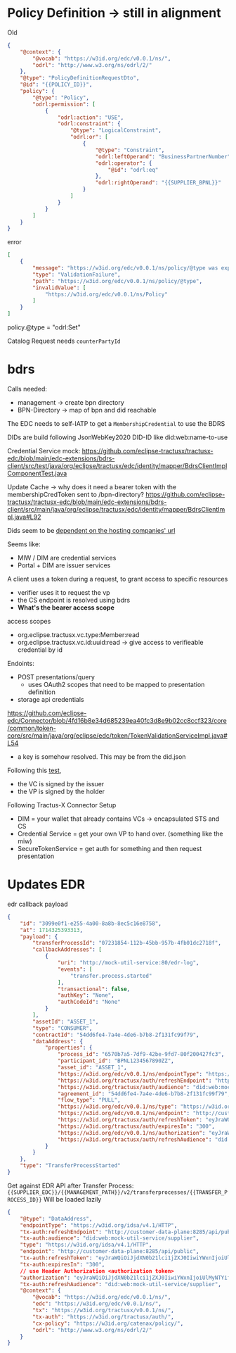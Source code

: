 # Policy Definition -> still in alignment

Old

```json
{
    "@context": {
        "@vocab": "https://w3id.org/edc/v0.0.1/ns/",
        "odrl": "http://www.w3.org/ns/odrl/2/"
    },
    "@type": "PolicyDefinitionRequestDto",
    "@id": "{{POLICY_ID}}",
    "policy": {
        "@type": "Policy",
        "odrl:permission": [
            {
                "odrl:action": "USE",
                "odrl:constraint": {
                    "@type": "LogicalConstraint",
                    "odrl:or": [
                        {
                            "@type": "Constraint",
                            "odrl:leftOperand": "BusinessPartnerNumber",
                            "odrl:operator": {
                                "@id": "odrl:eq"
                            },
                            "odrl:rightOperand": "{{SUPPLIER_BPNL}}"
                        }
                    ]
                }
            }
        ]
    }
}
```

error

```json
[
    {
        "message": "https://w3id.org/edc/v0.0.1/ns/policy/@type was expected to be http://www.w3.org/ns/odrl/2/Set but it was not",
        "type": "ValidationFailure",
        "path": "https://w3id.org/edc/v0.0.1/ns/policy/@type",
        "invalidValue": [
            "https://w3id.org/edc/v0.0.1/ns/Policy"
        ]
    }
]
```

policy.@type = "odrl:Set"

Catalog Request needs `counterPartyId`

# bdrs

Calls needed:

- management -> create bpn directory
- BPN-Directory -> map of bpn and did reachable

The EDC needs to self-IATP to get a `MembershipCredential` to use the BDRS

DIDs are build following JsonWebKey2020
DID-ID like did:web:name-to-use

Credential Service
mock: https://github.com/eclipse-tractusx/tractusx-edc/blob/main/edc-extensions/bdrs-client/src/test/java/org/eclipse/tractusx/edc/identity/mapper/BdrsClientImplComponentTest.java

Update Cache -> why does it need a bearer token with the membershipCredToken sent to /bpn-directory?
https://github.com/eclipse-tractusx/tractusx-edc/blob/main/edc-extensions/bdrs-client/src/main/java/org/eclipse/tractusx/edc/identity/mapper/BdrsClientImpl.java#L92

Dids seem to
be [dependent on the hosting companies' url](https://github.com/eclipse-tractusx/identity-trust/blob/main/specifications/tx.dataspace.topology.md)

Seems like:

- MIW / DIM are credential services
- Portal + DIM are issuer services

A client uses a token during a request, to grant access to specific resources

- verifier uses it to request the vp
- the CS endpoint is resolved using bdrs
- **What's the bearer access scope**

access scopes

- org.eclipse.tractusx.vc.type:Member:read
- org.eclipse.tractusx.vc.id:uuid:read -> give access to verifieable credential by id

Endoints:

- POST presentations/query
    - uses OAuth2 scopes that need to be mapped to presentation definition
- storage api credentials

https://github.com/eclipse-edc/Connector/blob/4fd16b8e34d685239ea40fc3d8e9b02cc8ccf323/core/common/token-core/src/main/java/org/eclipse/edc/token/TokenValidationServiceImpl.java#L54

- a key is somehow resolved. This may be from the did.json

Following
this [test](https://github.com/eclipse-tractusx/tractusx-edc/blob/main/edc-extensions/bdrs-client/src/test/java/org/eclipse/tractusx/edc/identity/mapper/BdrsClientImplComponentTest.java),

- the VC is signed by the issuer
- the VP is signed by the holder

Following Tractus-X Connector Setup

- DIM = your wallet that already contains VCs -> encapsulated STS and CS
- Credential Service = get your own VP to hand over. (something like the miw)
- SecureTokenService = get auth for something and then request presentation

# Updates EDR

edr callback payload

```json
{
    "id": "3099e0f1-e255-4a00-8a8b-8ec5c16e8758",
    "at": 1714325393313,
    "payload": {
        "transferProcessId": "07231854-112b-45bb-957b-4fb01dc2718f",
        "callbackAddresses": [
            {
                "uri": "http://mock-util-service:80/edr-log",
                "events": [
                    "transfer.process.started"
                ],
                "transactional": false,
                "authKey": "None",
                "authCodeId": "None"
            }
        ],
        "assetId": "ASSET_1",
        "type": "CONSUMER",
        "contractId": "54dd6fe4-7a4e-4de6-b7b8-2f131fc99f79",
        "dataAddress": {
            "properties": {
                "process_id": "6570b7a5-7df9-42be-9fd7-80f200427fc3",
                "participant_id": "BPNL1234567890ZZ",
                "asset_id": "ASSET_1",
                "https://w3id.org/edc/v0.0.1/ns/endpointType": "https://w3id.org/idsa/v4.1/HTTP",
                "https://w3id.org/tractusx/auth/refreshEndpoint": "http://customer-data-plane:8285/api/public",
                "https://w3id.org/tractusx/auth/audience": "did:web:mock-util-service/supplier",
                "agreement_id": "54dd6fe4-7a4e-4de6-b7b8-2f131fc99f79",
                "flow_type": "PULL",
                "https://w3id.org/edc/v0.0.1/ns/type": "https://w3id.org/idsa/v4.1/HTTP",
                "https://w3id.org/edc/v0.0.1/ns/endpoint": "http://customer-data-plane:8285/api/public",
                "https://w3id.org/tractusx/auth/refreshToken": "eyJraWQiOiJjdXN0b21lci1jZXJ0IiwiYWxnIjoiUlMyNTYifQ.eyJleHAiOjE3MTQzMjU2OTMsImlhdCI6MTcxNDMyNTM5MywianRpIjoiMGY2YzM4NjItOGYxZS00YzU1LWIwMzEtNGMzM2NhZWIxMzY5In0.L_r5a_hZY3aFYw4SYOoV_Ct5yWuDJBRwPeujAPKv8aPVB_buRZHDPwwnrlYAIWa4j4QIiKjmMMFQN7NUi56tIYr3An3KGwfycekCAS5CSMMAx7x6In5JTRPyyBEi897gjXYGHDlfFa_j7G5bG4__InwDt5HF_2_BKTrPMGEEGL62pAm2cm9qfZJCNJx2R6tnkSymlR0E6Dju2FsCWiOIbYlPP6JHjDkU9aKRIv6l_n0HodRUELBLKBGi565O5zwkec9sNxYdv4mTwskU4IMOvGJPNgHE3QKpzyPCIl7CzVJICCaMszl698rAp9BYP0tokUNj8yNAKbR5ZutYFnAwSA",
                "https://w3id.org/tractusx/auth/expiresIn": "300",
                "https://w3id.org/edc/v0.0.1/ns/authorization": "eyJraWQiOiJjdXN0b21lci1jZXJ0IiwiYWxnIjoiUlMyNTYifQ.eyJpc3MiOiJCUE5MNDQ0NDQ0NDQ0NFhYIiwiYXVkIjoiQlBOTDEyMzQ1Njc4OTBaWiIsInN1YiI6IkJQTkw0NDQ0NDQ0NDQ0WFgiLCJleHAiOjE3MTQzMjU2OTMsImlhdCI6MTcxNDMyNTM5MywianRpIjoiMzMwMjhjZDEtMTVlZC00Njk1LWE0NjMtNDc2MTJlNmZhNDk5In0.AP8BY0gjnKFxeswCPRaalKPD-nyLtXqe8hpEQH_CcWoN48KLXLJzgyQXo04WtcCPe7QBU0dyOd9UBi71tmxPNNACLRg_HZVmAFfRZWSkCY9pr-sreChP0EJcTT7AXgHnBIT0mKZbcQ_8b8g9BI-nS43eAd52I_WAg6oTK5hvyMOha7H-HvPeyNDGPA5QQ2RKuf3JKEw-26RALZdgkLz0VDjHd9CMDJJC0nvkbzP928LvzmLs8r-e1YFJwFtZ-ipVlxb7OiFrg7UeAwwb46spi2epMj3Px1QLXrd-Fd9skV2Iw8PugPIUFm5ehyK2d5mQYB4waAm5kEmgVVLLvwVX8A",
                "https://w3id.org/tractusx/auth/refreshAudience": "did:web:mock-util-service/supplier"
            }
        }
    },
    "type": "TransferProcessStarted"
}
```

Get against EDR API after Transfer Process:
`{{SUPPLIER_EDC}}/{{MANAGEMENT_PATH}}/v2/transferprocesses/{{TRANSFER_PROCESS_ID}}`
Will be loaded lazily

```json
{
    "@type": "DataAddress",
    "endpointType": "https://w3id.org/idsa/v4.1/HTTP",
    "tx-auth:refreshEndpoint": "http://customer-data-plane:8285/api/public",
    "tx-auth:audience": "did:web:mock-util-service/supplier",
    "type": "https://w3id.org/idsa/v4.1/HTTP",
    "endpoint": "http://customer-data-plane:8285/api/public",
    "tx-auth:refreshToken": "eyJraWQiOiJjdXN0b21lci1jZXJ0IiwiYWxnIjoiUlMyNTYifQ.eyJleHAiOjE3MTQzMjU2OTMsImlhdCI6MTcxNDMyNTM5MywianRpIjoiMGY2YzM4NjItOGYxZS00YzU1LWIwMzEtNGMzM2NhZWIxMzY5In0.L_r5a_hZY3aFYw4SYOoV_Ct5yWuDJBRwPeujAPKv8aPVB_buRZHDPwwnrlYAIWa4j4QIiKjmMMFQN7NUi56tIYr3An3KGwfycekCAS5CSMMAx7x6In5JTRPyyBEi897gjXYGHDlfFa_j7G5bG4__InwDt5HF_2_BKTrPMGEEGL62pAm2cm9qfZJCNJx2R6tnkSymlR0E6Dju2FsCWiOIbYlPP6JHjDkU9aKRIv6l_n0HodRUELBLKBGi565O5zwkec9sNxYdv4mTwskU4IMOvGJPNgHE3QKpzyPCIl7CzVJICCaMszl698rAp9BYP0tokUNj8yNAKbR5ZutYFnAwSA",
    "tx-auth:expiresIn": "300",
    // use Header Authorization <authorization token>
    "authorization": "eyJraWQiOiJjdXN0b21lci1jZXJ0IiwiYWxnIjoiUlMyNTYifQ.eyJpc3MiOiJCUE5MNDQ0NDQ0NDQ0NFhYIiwiYXVkIjoiQlBOTDEyMzQ1Njc4OTBaWiIsInN1YiI6IkJQTkw0NDQ0NDQ0NDQ0WFgiLCJleHAiOjE3MTQzMjU2OTMsImlhdCI6MTcxNDMyNTM5MywianRpIjoiMzMwMjhjZDEtMTVlZC00Njk1LWE0NjMtNDc2MTJlNmZhNDk5In0.AP8BY0gjnKFxeswCPRaalKPD-nyLtXqe8hpEQH_CcWoN48KLXLJzgyQXo04WtcCPe7QBU0dyOd9UBi71tmxPNNACLRg_HZVmAFfRZWSkCY9pr-sreChP0EJcTT7AXgHnBIT0mKZbcQ_8b8g9BI-nS43eAd52I_WAg6oTK5hvyMOha7H-HvPeyNDGPA5QQ2RKuf3JKEw-26RALZdgkLz0VDjHd9CMDJJC0nvkbzP928LvzmLs8r-e1YFJwFtZ-ipVlxb7OiFrg7UeAwwb46spi2epMj3Px1QLXrd-Fd9skV2Iw8PugPIUFm5ehyK2d5mQYB4waAm5kEmgVVLLvwVX8A",
    "tx-auth:refreshAudience": "did:web:mock-util-service/supplier",
    "@context": {
        "@vocab": "https://w3id.org/edc/v0.0.1/ns/",
        "edc": "https://w3id.org/edc/v0.0.1/ns/",
        "tx": "https://w3id.org/tractusx/v0.0.1/ns/",
        "tx-auth": "https://w3id.org/tractusx/auth/",
        "cx-policy": "https://w3id.org/catenax/policy/",
        "odrl": "http://www.w3.org/ns/odrl/2/"
    }
}
```
